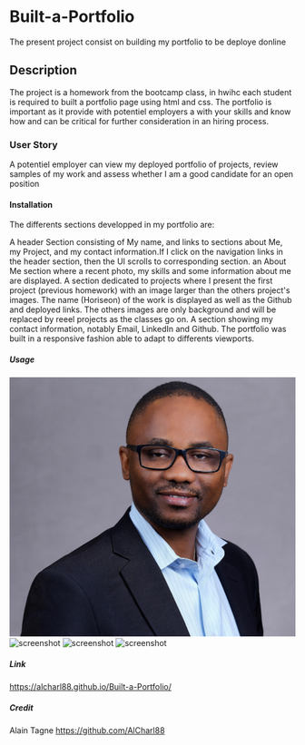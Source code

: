 # Built-a-Portfolio
The present project consist on building my portfolio to be deploye donline

## Description
The project is a homework from the bootcamp class, in hwihc each student is required to built a portfolio page using html and css. The portfolio is important as it provide with potentiel employers a with your skills and know how and can be critical for further consideration in an hiring process.

### User Story

A potentiel employer can view my deployed portfolio of projects, review samples of my work and assess whether I am a good candidate for an open position

#### Installation

 The differents sections developped in my portfolio are:

A header Section consisting of My name, and links to sections about Me, my Project, and my contact information.If I click on the navigation links in the header section, then the UI scrolls to corresponding section.
an About Me section where a recent photo, my skills and some information about me are displayed. 
A section dedicated to projects where I present the first project (previous homework) with an image larger than the others project's images. The name (Horiseon) of the work is displayed as well as the Github and deployed links. The others images are only background and will be replaced by reeel projects as the classes go on. 
A section showing my contact information, notably Email, LinkedIn and Github.
The portfolio was built in a responsive fashion able to adapt to differents viewports.

##### Usage

![screenshot](assets/images/alain_picture_portfolio.jpg)
![screenshot](assets/images/background1.jpg)
![screenshot](assets/images/background2.jpg)
![screenshot](assets/webpage.jpg)

##### Link
https://alcharl88.github.io/Built-a-Portfolio/

##### Credit
Alain Tagne
https://github.com/AlCharl88